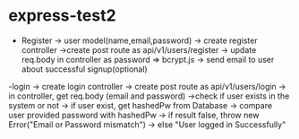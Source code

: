 # express-test2

- Register
  -> user model(name,email,password)
  -> create register controller
  ->create post route as api/v1/users/register
  -> update req.body in controller as password => bcrypt.js
  -> send email to user about successful signup(optional)

-login
-> create login controller
-> create post route as api/v1/users/login
-> in controller, get req.body (email and password)
->check if user exists in the system or not
-> if user exist, get hashedPw from Database
-> compare user provided password with hashedPw
-> if result false, throw new Error("Email or Password mismatch")
-> else "User logged in Successfully"
